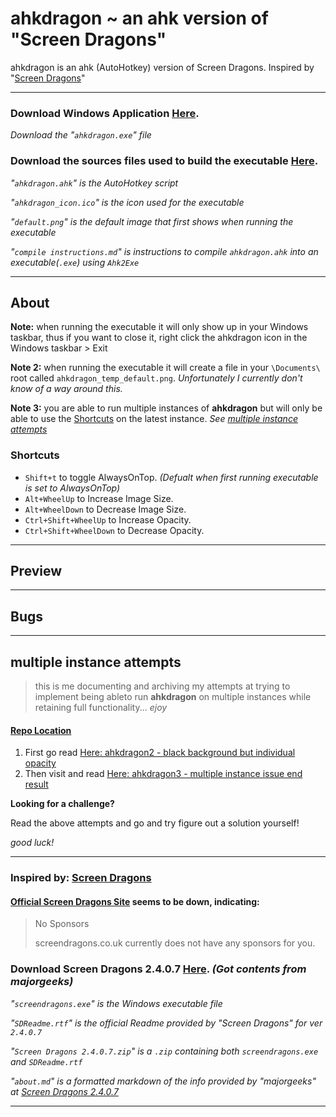 # ahkdragon ~ an ahk version of "Screen Dragons"

ahkdragon is an ahk (AutoHotkey) version of Screen Dragons. Inspired by "[Screen Dragons](https://www.majorgeeks.com/files/details/screen_dragons.html)"

***

### Download Windows Application [Here](https://github.com/Courage-1984/ahkdragon-an-ahk-version-of-Screen-Dragons/tree/main/ahkdragon%20windows%20application).
*Download the "`ahkdragon.exe`" file*

### Download the sources files used to build the executable [Here](https://github.com/Courage-1984/ahkdragon-an-ahk-version-of-Screen-Dragons/tree/main/ahkdragon%20source%20files).

*"`ahkdragon.ahk`" is the AutoHotkey script*

*"`ahkdragon_icon.ico`" is the icon used for the executable*

*"`default.png`" is the default image that first shows when running the executable*

*"`compile instructions.md`" is instructions to compile `ahkdragon.ahk` into an executable(`.exe`) using `Ahk2Exe`*

***

## About

**Note:** when running the executable it will only show up in your Windows taskbar, thus if you want to close it, right click the ahkdragon icon in the Windows taskbar > Exit

**Note 2:** when running the executable it will create a file in your `\Documents\` root called `ahkdragon_temp_default.png`. *Unfortunately I currently don't know of a way around this.*

**Note 3:** you are able to run multiple instances of **ahkdragon** but will only be able to use the [Shortcuts](https://github.com/Courage-1984/ahkdragon-an-ahk-version-of-Screen-Dragons?tab=readme-ov-file#shortcuts) on the latest instance. *See [multiple instance attempts]()*

### Shortcuts

- ``Shift+t`` to toggle AlwaysOnTop. *(Defualt when first running executable is set to AlwaysOnTop)*
- ``Alt+WheelUp`` to Increase Image Size.
- ``Alt+WheelDown`` to Decrease Image Size.
- ``Ctrl+Shift+WheelUp`` to Increase Opacity.
- ``Ctrl+Shift+WheelDown`` to Decrease Opacity.

***

## Preview


***

## Bugs


***

## multiple instance attempts

> this is me documenting and archiving my attempts at trying to implement being ableto run **ahkdragon** on multiple instances while retaining full functionality... *ejoy*

#### [Repo Location](https://github.com/Courage-1984/ahkdragon-an-ahk-version-of-Screen-Dragons/tree/main/multiple%20instance%20attempts)

1. First go read [Here: ahkdragon2 - black background but individual opacity](https://github.com/Courage-1984/ahkdragon-an-ahk-version-of-Screen-Dragons/blob/main/multiple%20instance%20attempts/ahkdragon2%20-%20black%20background%20but%20individual%20opacity.md)
2. Then visit and read [Here: ahkdragon3 - multiple instance issue end result](https://github.com/Courage-1984/ahkdragon-an-ahk-version-of-Screen-Dragons/blob/main/multiple%20instance%20attempts/ahkdragon3%20-%20multiple%20instance%20issue%20end%20result.md)

**Looking for a challenge?**

Read the above attempts and go and try figure out a solution yourself!

*good luck!*

***

### Inspired by: [Screen Dragons](https://www.majorgeeks.com/files/details/screen_dragons.html)

#### [Official Screen Dragons Site](https://screendragons.co.uk/) seems to be down, indicating:

> No Sponsors
> 
  > screendragons.co.uk currently does not have any sponsors for you.

### Download Screen Dragons 2.4.0.7 [Here](https://github.com/Courage-1984/ahkdragon-an-ahk-version-of-Screen-Dragons/tree/main/Screen%20Dragons%202.4.0.7). *(Got contents from majorgeeks)*

*"`screendragons.exe`" is the Windows executable file*

*"`SDReadme.rtf`" is the official Readme provided by "Screen Dragons" for ver `2.4.0.7`*

*"`Screen Dragons 2.4.0.7.zip`" is a `.zip` containing both `screendragons.exe` and `SDReadme.rtf`*

*"`about.md`" is a formatted markdown of the info provided by "majorgeeks" at [Screen Dragons 2.4.0.7](https://www.majorgeeks.com/files/details/screen_dragons.html)*

***

